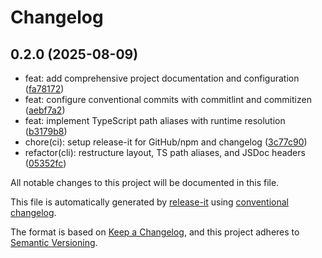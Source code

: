 # Changelog

## 0.2.0 (2025-08-09)

- feat: add comprehensive project documentation and configuration ([fa78172](https://github.com/platformrocks/osr.create/commit/fa78172))
- feat: configure conventional commits with commitlint and commitizen ([aebf7a2](https://github.com/platformrocks/osr.create/commit/aebf7a2))
- feat: implement TypeScript path aliases with runtime resolution ([b3179b8](https://github.com/platformrocks/osr.create/commit/b3179b8))
- chore(ci): setup release-it for GitHub/npm and changelog ([3c77c90](https://github.com/platformrocks/osr.create/commit/3c77c90))
- refactor(cli): restructure layout, TS path aliases, and JSDoc headers ([05352fc](https://github.com/platformrocks/osr.create/commit/05352fc))

All notable changes to this project will be documented in this file.

This file is automatically generated by [release-it](https://github.com/release-it/release-it) using [conventional changelog](https://github.com/release-it/conventional-changelog).

The format is based on [Keep a Changelog](https://keepachangelog.com/en/1.0.0/), and this project adheres to [Semantic Versioning](https://semver.org/spec/v2.0.0.html).
